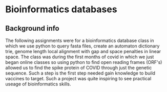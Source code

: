 # Bioinformatics databases

## Background info
The following assignments were for a bioinformatics database class in which we use python to query fasta files, create an automaton dictionary trie, genome length local alignment with gap and space penalties in linear space. The class was during the first months of covid in which we just began online classes so using python to find open reading frames (ORF's) allowed us to find the spike protein of COVID through just the genetic sequence. Such a step is the first step needed gain knowledge to build vaccines to target. Such a project was quite inspiring to see practical useage of bioinformatics skills.
